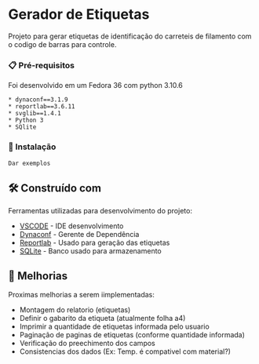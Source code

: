 
# Gerador de Etiquetas

Projeto para gerar etiquetas de identificação do carreteis de filamento com o codigo de barras para controle.

### 📋 Pré-requisitos

Foi desenvolvido em um Fedora 36 com python 3.10.6

```
* dynaconf==3.1.9
* reportlab==3.6.11
* svglib==1.4.1
* Python 3
* SQlite

```

### 🔧 Instalação


```
Dar exemplos
```

## 🛠️ Construído com

Ferramentas utilizadas para desenvolvimento do projeto:

* [VSCODE](https://code.visualstudio.com/) - IDE desenvolvimento
* [Dynaconf](https://www.dynaconf.com/) - Gerente de Dependência
* [Reportlab](https://docs.reportlab.com/) - Usado para geração das etiquetas
* [SQLite](https://www.sqlite.org/index.html) - Banco usado para armazenamento


## 📌 Melhorias

Proximas melhorias a serem iimplementadas:

* Montagem do relatorio (etiquetas)
* Definir o gabarito da etiqueta (atualmente folha a4)
* Imprimir a quantidade de etiquetas informada pelo usuario
* Paginação de paginas de etiquetas (conforme quantidade informada)
* Verificação do preechimento dos campos
* Consistencias dos dados (Ex: Temp. é compativel com material?)